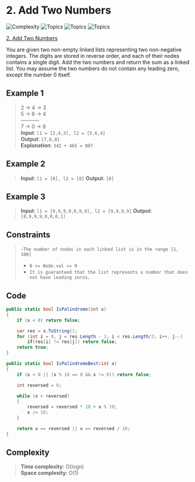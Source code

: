 # 2. Add Two Numbers

![Complexity](https://img.shields.io/badge/medium-yellow)
![Topics](https://img.shields.io/badge/linked_list-blue)
![Topics](https://img.shields.io/badge/math-blue)
![Topics](https://img.shields.io/badge/recursion-blue)

[2. Add Two Numbers](https://leetcode.com/problems/add-two-numbers/description/)

You are given two non-empty linked lists representing two non-negative integers. The digits are stored in reverse order, and each of their nodes contains a single digit. Add the two numbers and return the sum as a linked list.
You may assume the two numbers do not contain any leading zero, except the number 0 itself.

## Example 1
> 2 → 4 → 3  
> 5 → 6 → 4  
> ─────  
> 7 → 0 → 8  
> **Input**: `l1 = [2,4,3], l2 = [5,6,4]`  
> **Output**: `[7,0,8]`  
> **Explanation**: `342 + 465 = 807`

## Example 2

> **Input**: `l1 = [0], l2 = [0]`
> **Output**: `[0]`

## Example 3

> **Input**: `l1 = [9,9,9,9,9,9,9], l2 = [9,9,9,9]`
> **Output**: `[8,9,9,9,0,0,0,1]`

## Constraints

> -`The number of nodes in each linked list is in the range [1, 100]`  
> - `0 <= Node.val <= 9`
> - `It is guaranteed that the list represents a number that does not have leading zeros.`

## Code

```csharp
public static bool IsPalindrome(int x)
{
    if (x < 0) return false;

    var res = x.ToString();
    for (int i = 0, j = res.Length - 1; i < res.Length/2; i++, j--)
        if(res[i] != res[j]) return false;
    return true;
}

public static bool IsPalindromeBest(int x)
{
    if (x < 0 || (x % 10 == 0 && x != 0)) return false;

    int reversed = 0;

    while (x > reversed)
    {
        reversed = reversed * 10 + x % 10;
        x /= 10;
    }

    return x == reversed || x == reversed / 10;
}
```

## Complexity

> **Time complexity**: O(logn)  
> **Space complexity**: O(1)